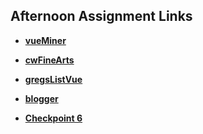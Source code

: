 ## Afternoon Assignment Links

* **[vueMiner](https://ewood-coder.github.io/boiseCodeWorks/Week6/vueMiner)**
* **[cwFineArts](https://github.com/ewood-coder/boiseCodeWorks/tree/main/Week6/cwFineArts)**
* **[gregsListVue](https://github.com/ewood-coder/boiseCodeWorks/tree/main/Week6/gregsListVue)**
* **[blogger](https://github.com/ewood-coder/boiseCodeWorks/tree/main/Week6/blogger)**

* **[Checkpoint 6]('')**
